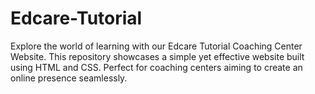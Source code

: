 # Edcare-Tutorial
Explore the world of learning with our Edcare Tutorial Coaching Center Website. This repository showcases a simple yet effective website built using HTML and CSS. Perfect for coaching centers aiming to create an online presence seamlessly.
